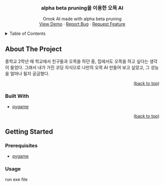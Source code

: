 <a id="readme-top"></a>

<!-- PROJECT LOGO -->
<br />
<div align="center">
  <h3 align="center">alpha beta pruning을 이용한 오목 AI</h3>

  <p align="center">
    Omok AI made with alpha beta pruning
    <br />
    <a href="https://github.com/hhaewon/Omok/blob/main/%EC%98%A4%EB%AA%A9%20AI.exe">View Demo</a>
    ·
    <a href="https://github.com/hhaewon/Omok/issues/new?labels=bug&template=bug-report---.md">Report Bug</a>
    ·
    <a href="https://github.com/hhaewon/Omok/issues/new?labels=enhancement&template=feature-request---.md">Request Feature</a>
  </p>
</div>



<!-- TABLE OF CONTENTS -->
<details>
  <summary>Table of Contents</summary>
  <ol>
    <li>
      <a href="#about-the-project">About The Project</a>
      <ul>
        <li><a href="#built-with">Built With</a></li>
      </ul>
    </li>
    <li>
      <a href="#getting-started">Getting Started</a>
      <ul>
        <li><a href="#prerequisites">Prerequisites</a></li>
    </li>
    <li><a href="#usage">Usage</a></li>
  </ol>
</details>



<!-- ABOUT THE PROJECT -->
## About The Project

중학교 2학년 때 학교에서 친구들과 오목을 하던 중, 집에서도 오목을 하고 싶다는 생각이 들었다. 그래서 내가 가진 코딩 지식으로 나만의 오목 AI 만들어 보고 싶었고, 그 성능을 얼마나 될지 궁금했다.

<p align="right">(<a href="#readme-top">back to top</a>)</p>

### Built With

* [pygame][pygame-url]

<p align="right">(<a href="#readme-top">back to top</a>)</p>



<!-- GETTING STARTED -->
## Getting Started
### Prerequisites

* [pygame](https://www.pygame.org/wiki/GettingStarted)

### Usage
run exe file

[pygame-url]: https://www.pygame.org/news
